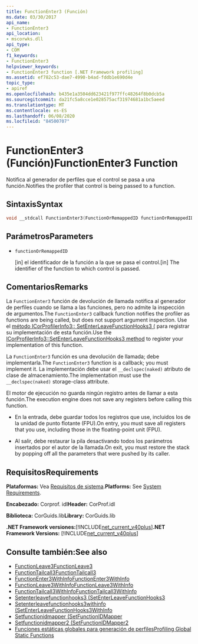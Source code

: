```yaml
---
title: FunctionEnter3 (Función)
ms.date: 03/30/2017
api_name:
- FunctionEnter3
api_location:
- mscorwks.dll
api_type:
- COM
f1_keywords:
- FunctionEnter3
helpviewer_keywords:
- FunctionEnter3 function [.NET Framework profiling]
ms.assetid: ef782c53-dae7-4990-b4ad-fddb1e690d4e
topic_type:
- apiref
ms.openlocfilehash: b435e1a3504dd623421f977ffc48264f8b0dcb5a
ms.sourcegitcommit: da21fc5a8cce1e028575acf31974681a1bc5aeed
ms.translationtype: MT
ms.contentlocale: es-ES
ms.lasthandoff: 06/08/2020
ms.locfileid: "84500707"
---
```

# <a name="functionenter3-function"></a><span data-ttu-id="33ece-102">FunctionEnter3 (Función)</span><span class="sxs-lookup"><span data-stu-id="33ece-102">FunctionEnter3 Function</span></span>
<span data-ttu-id="33ece-103">Notifica al generador de perfiles que el control se pasa a una función.</span><span class="sxs-lookup"><span data-stu-id="33ece-103">Notifies the profiler that control is being passed to a function.</span></span>  
  
## <a name="syntax"></a><span data-ttu-id="33ece-104">Sintaxis</span><span class="sxs-lookup"><span data-stu-id="33ece-104">Syntax</span></span>  
  
```cpp  
void __stdcall FunctionEnter3(FunctionOrRemappedID functionOrRemappedID);  
```  
  
## <a name="parameters"></a><span data-ttu-id="33ece-105">Parámetros</span><span class="sxs-lookup"><span data-stu-id="33ece-105">Parameters</span></span>

- `functionOrRemappedID`

  <span data-ttu-id="33ece-106">\[in] el identificador de la función a la que se pasa el control.</span><span class="sxs-lookup"><span data-stu-id="33ece-106">\[in] The identifier of the function to which control is passed.</span></span>

## <a name="remarks"></a><span data-ttu-id="33ece-107">Comentarios</span><span class="sxs-lookup"><span data-stu-id="33ece-107">Remarks</span></span>  
 <span data-ttu-id="33ece-108">La `FunctionEnter3` función de devolución de llamada notifica al generador de perfiles cuando se llama a las funciones, pero no admite la inspección de argumentos.</span><span class="sxs-lookup"><span data-stu-id="33ece-108">The `FunctionEnter3` callback function notifies the profiler as functions are being called, but does not support argument inspection.</span></span> <span data-ttu-id="33ece-109">Use el [método ICorProfilerInfo3:: SetEnterLeaveFunctionHooks3 (](icorprofilerinfo3-setenterleavefunctionhooks3-method.md) para registrar su implementación de esta función.</span><span class="sxs-lookup"><span data-stu-id="33ece-109">Use the [ICorProfilerInfo3::SetEnterLeaveFunctionHooks3 method](icorprofilerinfo3-setenterleavefunctionhooks3-method.md) to register your implementation of this function.</span></span>  
  
 <span data-ttu-id="33ece-110">La `FunctionEnter3` función es una devolución de llamada; debe implementarla.</span><span class="sxs-lookup"><span data-stu-id="33ece-110">The `FunctionEnter3` function is a callback; you must implement it.</span></span> <span data-ttu-id="33ece-111">La implementación debe usar el `__declspec(naked)` atributo de clase de almacenamiento.</span><span class="sxs-lookup"><span data-stu-id="33ece-111">The implementation must use the `__declspec(naked)` storage-class attribute.</span></span>  
  
 <span data-ttu-id="33ece-112">El motor de ejecución no guarda ningún registro antes de llamar a esta función.</span><span class="sxs-lookup"><span data-stu-id="33ece-112">The execution engine does not save any registers before calling this function.</span></span>  
  
- <span data-ttu-id="33ece-113">En la entrada, debe guardar todos los registros que use, incluidos los de la unidad de punto flotante (FPU).</span><span class="sxs-lookup"><span data-stu-id="33ece-113">On entry, you must save all registers that you use, including those in the floating-point unit (FPU).</span></span>  
  
- <span data-ttu-id="33ece-114">Al salir, debe restaurar la pila desactivando todos los parámetros insertados por el autor de la llamada.</span><span class="sxs-lookup"><span data-stu-id="33ece-114">On exit, you must restore the stack by popping off all the parameters that were pushed by its caller.</span></span>  
  
## <a name="requirements"></a><span data-ttu-id="33ece-115">Requisitos</span><span class="sxs-lookup"><span data-stu-id="33ece-115">Requirements</span></span>  
 <span data-ttu-id="33ece-116">**Plataformas:** Vea [Requisitos de sistema](../../get-started/system-requirements.md).</span><span class="sxs-lookup"><span data-stu-id="33ece-116">**Platforms:** See [System Requirements](../../get-started/system-requirements.md).</span></span>  
  
 <span data-ttu-id="33ece-117">**Encabezado:** Corprof. idl</span><span class="sxs-lookup"><span data-stu-id="33ece-117">**Header:** CorProf.idl</span></span>  
  
 <span data-ttu-id="33ece-118">**Biblioteca:** CorGuids.lib</span><span class="sxs-lookup"><span data-stu-id="33ece-118">**Library:** CorGuids.lib</span></span>  
  
 <span data-ttu-id="33ece-119">**.NET Framework versiones:**[!INCLUDE[net_current_v40plus](../../../../includes/net-current-v40plus-md.md)]</span><span class="sxs-lookup"><span data-stu-id="33ece-119">**.NET Framework Versions:** [!INCLUDE[net_current_v40plus](../../../../includes/net-current-v40plus-md.md)]</span></span>  
  
## <a name="see-also"></a><span data-ttu-id="33ece-120">Consulte también:</span><span class="sxs-lookup"><span data-stu-id="33ece-120">See also</span></span>

- [<span data-ttu-id="33ece-121">FunctionLeave3</span><span class="sxs-lookup"><span data-stu-id="33ece-121">FunctionLeave3</span></span>](functionleave3-function.md)
- [<span data-ttu-id="33ece-122">FunctionTailcall3</span><span class="sxs-lookup"><span data-stu-id="33ece-122">FunctionTailcall3</span></span>](functiontailcall3-function.md)
- [<span data-ttu-id="33ece-123">FunctionEnter3WithInfo</span><span class="sxs-lookup"><span data-stu-id="33ece-123">FunctionEnter3WithInfo</span></span>](functionenter3withinfo-function.md)
- [<span data-ttu-id="33ece-124">FunctionLeave3WithInfo</span><span class="sxs-lookup"><span data-stu-id="33ece-124">FunctionLeave3WithInfo</span></span>](functionleave3withinfo-function.md)
- [<span data-ttu-id="33ece-125">FunctionTailcall3WithInfo</span><span class="sxs-lookup"><span data-stu-id="33ece-125">FunctionTailcall3WithInfo</span></span>](functiontailcall3withinfo-function.md)
- [<span data-ttu-id="33ece-126">Setenterleavefunctionhooks3 (</span><span class="sxs-lookup"><span data-stu-id="33ece-126">SetEnterLeaveFunctionHooks3</span></span>](icorprofilerinfo3-setenterleavefunctionhooks3-method.md)
- [<span data-ttu-id="33ece-127">Setenterleavefunctionhooks3withinfo (</span><span class="sxs-lookup"><span data-stu-id="33ece-127">SetEnterLeaveFunctionHooks3WithInfo</span></span>](icorprofilerinfo3-setenterleavefunctionhooks3withinfo-method.md)
- [<span data-ttu-id="33ece-128">Setfunctionidmapper (</span><span class="sxs-lookup"><span data-stu-id="33ece-128">SetFunctionIDMapper</span></span>](icorprofilerinfo-setfunctionidmapper-method.md)
- [<span data-ttu-id="33ece-129">Setfunctionidmapper2 (</span><span class="sxs-lookup"><span data-stu-id="33ece-129">SetFunctionIDMapper2</span></span>](icorprofilerinfo3-setfunctionidmapper2-method.md)
- [<span data-ttu-id="33ece-130">Funciones estáticas globales para generación de perfiles</span><span class="sxs-lookup"><span data-stu-id="33ece-130">Profiling Global Static Functions</span></span>](profiling-global-static-functions.md)
